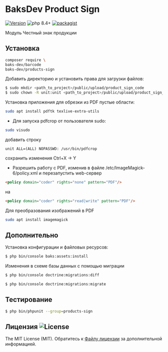 # BaksDev Product Sign

[![Version](https://img.shields.io/badge/version-7.2.39-blue)](https://github.com/baks-dev/products-sign/releases)
![php 8.4+](https://img.shields.io/badge/php-min%208.4-red.svg)
[![packagist](https://img.shields.io/badge/packagist-green)](https://packagist.org/packages/baks-dev/products-sign)

Модуль Честный знак продукции

## Установка

``` bash
composer require \
baks-dev/barcode
baks-dev/products-sign
```

Добавить директорию и установить права для загрузки файлов:

``` bash
$ sudo mkdir <path_to_project>/public/upload/product_sign_code
$ sudo chown -R unit:unit <path_to_project>/public/upload/product_sign_code
```

Установка приложения для обрезки из PDF пустые области:

```bash
sudo apt install pdftk texlive-extra-utils
```

* Для запуска pdfcrop от пользователя sudo:

```bash
sudo visudo
```

добавить строку

```text
unit ALL=(ALL) NOPASSWD: /usr/bin/pdfcrop
```

сохранить изменения Ctrl+X -> Y


* Pазрешить работу с PDF, изменив в файле /etc/ImageMagick-6/policy.xml и перезапустить web-сервер

```html
<policy domain="coder" rights="none" pattern="PDF"/>
```

на

```html
<policy domain="coder" rights="read|write" pattern="PDF"/>
```

Для преобразования изображений в PDF

```bash
sudo apt install imagemagick
```

## Дополнительно

Установка конфигурации и файловых ресурсов:

``` bash
$ php bin/console baks:assets:install
```

Изменения в схеме базы данных с помощью миграции

``` bash
$ php bin/console doctrine:migrations:diff

$ php bin/console doctrine:migrations:migrate
```

## Тестирование

``` bash
$ php bin/phpunit --group=products-sign
```

## Лицензия ![License](https://img.shields.io/badge/MIT-green)

The MIT License (MIT). Обратитесь к [Файлу лицензии](LICENSE.md) за дополнительной информацией.

